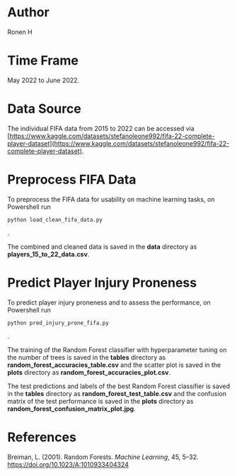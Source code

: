 # Author
Ronen H  

# Time Frame
May 2022 to June 2022.  

# Data Source
The individual FIFA data from 2015 to 2022 can be accessed via [https://www.kaggle.com/datasets/stefanoleone992/fifa-22-complete-player-dataset](https://www.kaggle.com/datasets/stefanoleone992/fifa-22-complete-player-dataset).

# Preprocess FIFA Data
To preprocess the FIFA data for usability on machine learning tasks, on Powershell run
```
python load_clean_fifa_data.py
```
.  

The combined and cleaned data is saved in the **data** directory as **players_15_to_22_data.csv**.

# Predict Player Injury Proneness
To predict player injury proneness and to assess the performance, on Powershell run
```
python pred_injury_prone_fifa.py
```
. 

The training of the Random Forest classifier with hyperparameter tuning on the number of trees is saved in the **tables** directory as **random_forest_accuracies_table.csv** and the scatter plot is saved in the **plots** directory as **random_forest_accuracies_plot.csv**.  

The test predictions and labels of the best Random Forest classifier is saved in the **tables** directory as **random_forest_test_table.csv** and the confusion matrix of the test performance is saved in the **plots** directory as **random_forest_confusion_matrix_plot.jpg**.

# References
Breiman, L. (2001). Random Forests. *Machine Learning*, 45, 5–32. https://doi.org/10.1023/A:1010933404324

